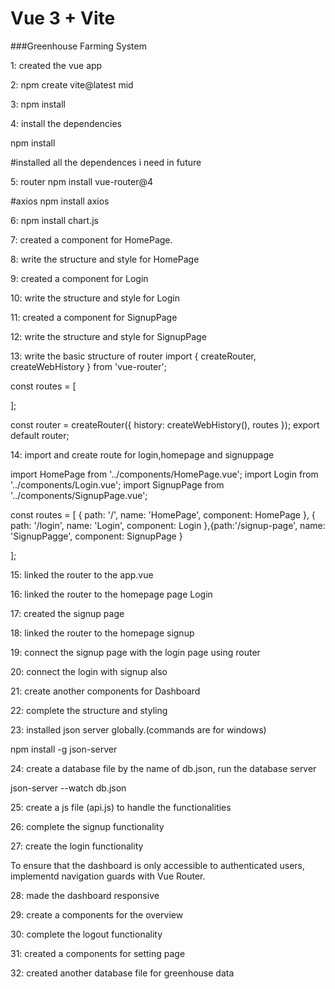 # Vue 3 + Vite
###Greenhouse Farming System

1: created the vue app

2: npm create vite@latest mid

3: npm install

4: install the dependencies

npm install

#installed all the dependences i need in future

5: router
    npm install vue-router@4

#axios
   npm install axios

6: npm install chart.js

7: created a component for HomePage.

8: write the structure and style for HomePage

9: created a component for Login

10: write the structure and style for Login

11: created a component for SignupPage

12: write the structure and style for SignupPage

13: write the basic structure of router import { createRouter, createWebHistory } from 'vue-router';

const routes = [

];

const router = createRouter({ history: createWebHistory(), routes }); export default router;

14: import and create route for login,homepage and signuppage 

 import HomePage from '../components/HomePage.vue'; import Login from '../components/Login.vue'; import SignupPage from '../components/SignupPage.vue';

const routes = [ { path: '/', name: 'HomePage', component: HomePage }, { path: '/login', name: 'Login', component: Login },{path:'/signup-page', name: 'SignupPagge', component: SignupPage }

];

15: linked the router to the app.vue

16: linked the router to the homepage page Login

17: created the signup page

18: linked the router to the homepage signup

19: connect the signup page with the login page using router

20: connect the login with signup also 

21: create another components for Dashboard

22: complete the structure and styling

23: installed json server globally.(commands are for windows)

npm install -g json-server

24: create a database file by the name of db.json, run the database server

json-server --watch db.json

25: create a js file (api.js) to handle the functionalities

26: complete the signup functionality

27: create the login functionality

To ensure that the dashboard is only accessible to authenticated users, implementd navigation guards with Vue Router.

28: made the dashboard responsive

29: create a components for the overview

30: complete the logout functionality

31: created a components for setting page

32: created another database file for greenhouse data